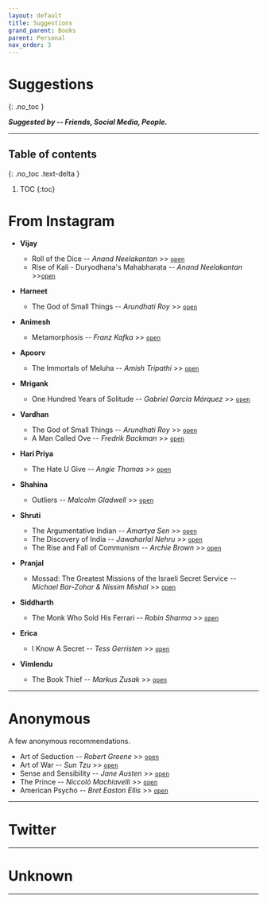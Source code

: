 ```yaml
---
layout: default
title: Suggestions
grand_parent: Books
parent: Personal
nav_order: 3
---
```


# Suggestions
{: .no_toc }

*__Suggested by -- Friends, Social Media, People.__*

---

## Table of contents
{: .no_toc .text-delta }

1. TOC
{:toc}


# From Instagram

- __Vijay__
    - Roll of the Dice -- *Anand Neelakantan* >> [`open`](https://www.goodreads.com/book/show/18684615-ajaya)
    - Rise of Kali - Duryodhana's Mahabharata  -- *Anand Neelakantan* >>[`open`](https://www.goodreads.com/book/show/25536076-rise-of-kali)

- __Harneet__
    - The God of Small Things -- *Arundhati Roy* >> [`open`](https://www.goodreads.com/book/show/9777.The_God_of_Small_Things)

- __Animesh__
    - Metamorphosis -- *Franz Kafka* >> [`open`](https://www.goodreads.com/book/show/485894.The_Metamorphosis)

- __Apoorv__
    - The Immortals of Meluha -- *Amish Tripathi* >> [`open`](https://www.goodreads.com/book/show/7913305-the-immortals-of-meluha)

- __Mrigank__
    - One Hundred Years of Solitude -- *Gabriel García Márquez* >> [`open`](https://www.goodreads.com/book/show/320.One_Hundred_Years_of_Solitude)

- __Vardhan__
    - The God of Small Things -- *Arundhati Roy* >> [`open`](https://www.goodreads.com/book/show/9777.The_God_of_Small_Things)
    - A Man Called Ove  -- *Fredrik Backman* >> [`open`](https://www.goodreads.com/book/show/18774964-a-man-called-ove)

- __Hari Priya__
    - The Hate U Give  -- *Angie Thomas* >> [`open`](https://www.goodreads.com/book/show/32075671-the-hate-u-give)

- __Shahina__
    - Outliers -- *Malcolm Gladwell* >> [`open`](https://www.goodreads.com/book/show/3228917-outliers)

- __Shruti__
    - The Argumentative Indian  -- *Amartya Sen* >>  [`open`](https://www.goodreads.com/book/show/10310.The_Argumentative_Indian)
    - The Discovery of India -- *Jawaharlal Nehru* >> [`open`](https://www.goodreads.com/book/show/154126.The_Discovery_of_India)
    - The Rise and Fall of Communism -- *Archie Brown* >> [`open`](https://www.goodreads.com/book/show/6004393-the-rise-and-fall-of-communism)

- __Pranjal__
    - Mossad: The Greatest Missions of the Israeli Secret Service --  *Michael Bar-Zohar & Nissim Mishal* >> [`open`](https://www.goodreads.com/book/show/13623874-mossad)

- __Siddharth__
    - The Monk Who Sold His Ferrari -- *Robin Sharma* >> [`open`](https://www.goodreads.com/book/show/43877.The_Monk_Who_Sold_His_Ferrari)

- __Erica__
    - I Know A Secret -- *Tess Gerristen* >> [`open`](https://www.goodreads.com/book/show/33153725-i-know-a-secret)

- __Vimlendu__
    - The Book Thief -- *Markus Zusak* >> [`open`](https://www.goodreads.com/book/show/19063.The_Book_Thief)

---

# Anonymous

A few anonymous recommendations.

- Art of Seduction -- *Robert Greene* >> [`open`](https://www.goodreads.com/book/show/20995.The_Art_of_Seduction)
- Art of War -- *Sun Tzu* >> [`open`](https://www.goodreads.com/book/show/10534.The_Art_of_War)
- Sense and Sensibility -- *Jane Austen* >> [`open`](https://www.goodreads.com/book/show/14935.Sense_and_Sensibility)
- The Prince -- *Niccolò Machiavelli* >> [`open`](https://www.goodreads.com/book/show/28862.The_Prince)
- American Psycho  -- *Bret Easton Ellis* >> [`open`](https://www.goodreads.com/book/show/28676.American_Psycho)

---


# Twitter

---

# Unknown

---

<!-- # Carl Jung

- Man And Symbols
- Memories, Dreams, Reflections
- Modern Man in Search of a Soul
- The Practice of Psychotherapy.
- The Red Book
- Synchronicity - An Acausal Connecting Principle
- Two Eassays in Analytical Psychology
- Development & Personality
- Analytical Psychology
- The Structure and Dynamics of the Psyche

# Charles Dickens

- Bleak House
- A Tole of Two Cities
- David Copperfield
- Great Expectations
- Little Dorrit
- Nicholas Nickleby
- Oliver Twist
- The Life and Adventures of Martin Chezzlewit
- Barnaby Rudge


# Ernest Hemingway

- A Farewell to Arms
- A Moveable Feast
- From Whom the Bell Tolls
- Green Hills of Africa
- Men Withoug Women
- Nick Adams Stories
- The Old Man and The Sea
- The Sun Also Rises
- To Have and have Not

# Friedrich Nietzsche

If you decided to read Nietzsche, do read the books in following order -

- The Antichrist
- The Twilight of the Idols
- The Genealogy of Morals
- Beyond Good and Evil
- Thus Spake Zarathustra
- The Gay Science
- The Dawn of Day
- Humans, All Too Human

# Fyodor Dostoyevsky

- The Possessed
- The Insulted and the Injured
- The Brothers Karamazov
- The Idiot
- Crime and Punishment
- The Gambler, Bobok, A Nasty Story

# George Orwell

- 1984
- Burmese Days
- A Clergymans Daughter
- Coming Up For Air
- Down and Out in Paris and London
- Animal Farm
- Keep the Aspidistra Flying
- Homage to Catalonia
- The Road to Wigan Pier

# Anton Chekhov

- Uncle Vanya
- The Seagull
- Three Sisters

# Arthur Conan Doyle

- A Study in Scarlet
- The Sign of Four
- The Adventures of Sherlock Holmes
- The Memoirs of Sherlock Holmes
- The Hound of the Baskervilles, A Study in Scarlet, The Sign of Four

# Edgar Allan Poe

- The Cask of Amontillado
- The Fall of the House of Usher
- The Black Cat
- The Masque of the Red Death
- The Tell-Tale Heart
- The Pit and the Pendulum
- William Wilson
- The Murders in the Rue Morgue
- The Facts in the Case of M. Valdemar
- The Gold Bug

# F.Scott Fitzgerald

- The Great Gatsby
- Tender Is the Night
- The Short Stories of F. Scott Fitzgerald

# Gustave Flaubert

- A Sentimental Education
- A Simple Heart
- Madame Bovary

# Homer

- The Odyssey
- The Iliad
- Homeric Hymns
- The Essential Homer

# Marcel Proust

- Swann's Way
- Time Regained
- The Guermantes Way
- In the Shadow of Young Girls in Flower

# Mark Twain

- Roughing It
- The Gilded Age
- The Adventures of Tom Sawyer
- A Connecticut Yankee in King Arthur’s Court
- The Tragedy Of Pudd'nhead Wilson and Those Extraordinary Twins
- The Adventures of Huckleberry Finn
- Following the Equator
- Autobiography

# Oscar Wilde

- The Picture of Dorian Gray
- The Importance of Being Earnest and Other Plays
- The Happy Prince and Other Tales
- De Profundis
- The Ballad of Reading Gaol

# Plato

- The Symposium
- Apology
- The Trial and Death of Socrates
- Theaetetus
- Five Dialogues: Euthyphro, Apology, Crito, Meno, Phaedo
- Plato: Complete Works
- The Allegory of the Cave
- The Republic

# T.S Eliot

- The Waste Land
- The Waste Land and Other Poems
- Four Quartets
- The Love Song of J. Alfred Prufrock and Other Poems
- Old Possum's Book of Practical Cats
- Collected Poems, 1909-1962

# Vladimir Nabokov

- Pale Fire
- Lolita
- Ada
- Speak, Memory
- The Gift
- The Defense
- Pnin
- Invitation to a Beheading

# James Joyace

- A Portait of the Artist as a Young Man
- Dubliners
- Exiles
- Pomes Penyeach
- Ulysses

# Kurt Vonnegut

- Bluebeard
- Breakfast of Champions
- Cat's Cradle
- Jailbird
- A Man Without A Country
- God Bless You, Mr. Rosewater
- Mother Night
- Player Piano
- Slaughterhouse-Five
- The Sirens of Titan

# Nassim Taleb

- Antifragile - Things That Gain From Disorder
- Fooled by Randomness - The Hidden Role of Chance in the markets and in Life
- Skin in the Game
- The Bed of Proscrustes - Philosophical and Practical Aphorisms
- The Black Swan - The Impact of the Highly Improbable


# William Faulkner

- As I Lay Dying
- Absalom, Absalom!
- A Rose for Emily
- Light in August
- Sanctury
- The Reivers
- The Sound of the Fury

 -->
